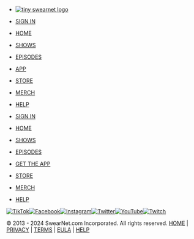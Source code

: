 [](https://www.swearnet.com/)

* [![tiny swearnet logo](https://bubbles.swearnet.com/assets/swearlogo-tiny-f8f251635eba23db61017c4b9db7f4633c55e217fa04c907255cf03e755f0d24.png)](https://www.swearnet.com/)
* [SIGN IN](https://www.swearnet.com/users/sign_in)
* [HOME](https://www.swearnet.com/)
* [SHOWS](https://www.swearnet.com/shows?channels=all)
* [EPISODES](https://www.swearnet.com/episodes)
* [APP](https://www.swearnet.com/app)
* [STORE](https://www.swearnet.com/purchases)
* [MERCH](https://www.swearnet.com/merch)
* [HELP](https://www.swearnet.com/faq)

* [SIGN IN](https://www.swearnet.com/users/sign_in)
* [HOME](https://www.swearnet.com/)
* [SHOWS](https://www.swearnet.com/shows?channels=all)
* [EPISODES](https://www.swearnet.com/episodes)
* [GET THE APP](https://www.swearnet.com/app)
* [STORE](https://www.swearnet.com/purchases)
* [MERCH](https://www.swearnet.com/merch)
* [HELP](https://www.swearnet.com/faq)

 [![TikTok](https://bubbles.swearnet.com/assets/social-icon-tiktok-244ab07bef20a1cb04f2153c0b92196d947d86d2751dd129038e95b15497583a.png)](https://www.tiktok.com/@swearnet)[![Facebook](https://bubbles.swearnet.com/assets/social-icon-facebook-ea03d9c32a38137952a064e655cf5d28e06ca82c6c93e7331018235e97a5dbaf.png)](https://www.facebook.com/SwearNet)[![Instagram](https://bubbles.swearnet.com/assets/social-icon-instagram-30ca3d37165307381df0a382c3e9dfc4bf1951956397e75d894df7ba929e3a09.png)](https://instagram.com/swearnet)[![Twitter](https://bubbles.swearnet.com/assets/social-icon-twitter-fd009397cbf2dad3b1110cf7a9c8d0204100b75af59b634180c7f2e6eed9b395.png)](https://www.twitter.com/SwearNet)[![YouTube](https://bubbles.swearnet.com/assets/social-icon-youtube-7723e895611c765e86735aef08408814e833be1aad2b2fc7e12fcef492201176.png)](https://www.youtube.com/user/SwearNet)[![Twitch](https://bubbles.swearnet.com/assets/social-icon-twitch-7d1031ebe52adea82ebdbdcff22c9fdbf5fc4400d74fe732c9597ed175d1d36e.png)](https://www.twitch.tv/trailerparkboys)

© 2013 - 2024 SwearNet.com Incorporated. All rights reserved. [HOME](https://www.swearnet.com/) | [PRIVACY](https://www.swearnet.com/privacy) | [TERMS](https://www.swearnet.com/terms) | [EULA](https://www.swearnet.com/eula) | [HELP](https://www.swearnet.com/faq)
